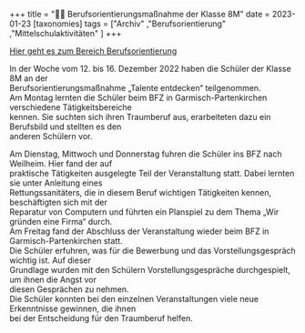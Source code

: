 +++
title = "👩‍🎓 Berufsorientierungsmaßnahme der Klasse 8M"
date = 2023-01-23
[taxonomies]
tags = ["Archiv" ,"Berufsorientierung" ,"Mittelschulaktivitäten" ]
+++

[Hier geht es zum Bereich Berufsorientierung](https://volksschule-partenkirchen.de/unsere-schule/berusorientierung/)

In der Woche vom 12. bis 16. Dezember 2022 haben die Schüler der Klasse 8M an der  
Berufsorientierungsmaßnahme „Talente entdecken“ teilgenommen.  
Am Montag lernten die Schüler beim BFZ in Garmisch-Partenkirchen verschiedene Tätigkeitsbereiche  
kennen. Sie suchten sich ihren Traumberuf aus, erarbeiteten dazu ein Berufsbild und stellten es den  
anderen Schülern vor.
<!-- more -->
Am Dienstag, Mittwoch und Donnerstag fuhren die Schüler ins BFZ nach Weilheim. Hier fand der auf  
praktische Tätigkeiten ausgelegte Teil der Veranstaltung statt. Dabei lernten sie unter Anleitung eines  
Rettungssanitäters, die in diesem Beruf wichtigen Tätigkeiten kennen, beschäftigten sich mit der  
Reparatur von Computern und führten ein Planspiel zu dem Thema „Wir gründen eine Firma“ durch.  
Am Freitag fand der Abschluss der Veranstaltung wieder beim BFZ in Garmisch-Partenkirchen statt.  
Die Schüler erfuhren, was für die Bewerbung und das Vorstellungsgespräch wichtig ist. Auf dieser  
Grundlage wurden mit den Schülern Vorstellungsgespräche durchgespielt, um ihnen die Angst vor  
diesen Gesprächen zu nehmen.  
Die Schüler konnten bei den einzelnen Veranstaltungen viele neue Erkenntnisse gewinnen, die ihnen  
bei der Entscheidung für den Traumberuf helfen.